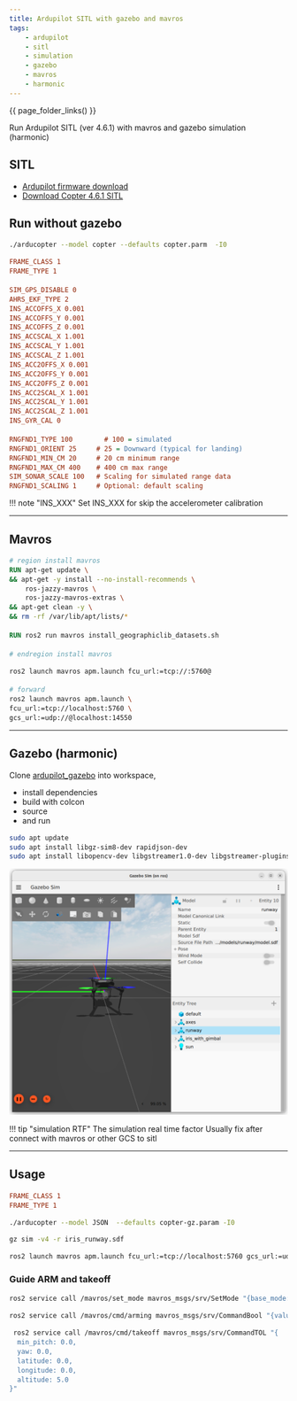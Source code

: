 ```yaml
---
title: Ardupilot SITL with gazebo and mavros
tags:
    - ardupilot
    - sitl
    - simulation
    - gazebo
    - mavros
    - harmonic
---
```

{{ page_folder_links() }}

Run Ardupilot SITL (ver 4.6.1) with mavros and gazebo simulation (harmonic)

## SITL
- [Ardupilot firmware download](https://firmware.ardupilot.org/)
- [Download Copter 4.6.1 SITL ](https://firmware.ardupilot.org/Copter/stable-4.6.1/SITL_x86_64_linux_gnu/arducopter)



## Run without gazebo 

```bash title="run sitl"
./arducopter --model copter --defaults copter.parm  -I0

```

```ini title="copter.param"
FRAME_CLASS 1
FRAME_TYPE 1

SIM_GPS_DISABLE 0
AHRS_EKF_TYPE 2
INS_ACCOFFS_X 0.001
INS_ACCOFFS_Y 0.001
INS_ACCOFFS_Z 0.001
INS_ACCSCAL_X 1.001
INS_ACCSCAL_Y 1.001
INS_ACCSCAL_Z 1.001
INS_ACC2OFFS_X 0.001
INS_ACC2OFFS_Y 0.001
INS_ACC2OFFS_Z 0.001
INS_ACC2SCAL_X 1.001
INS_ACC2SCAL_Y 1.001
INS_ACC2SCAL_Z 1.001
INS_GYR_CAL 0

RNGFND1_TYPE 100        # 100 = simulated
RNGFND1_ORIENT 25     # 25 = Downward (typical for landing)
RNGFND1_MIN_CM 20     # 20 cm minimum range
RNGFND1_MAX_CM 400    # 400 cm max range
SIM_SONAR_SCALE 100   # Scaling for simulated range data
RNGFND1_SCALING 1     # Optional: default scaling
```

!!! note "INS_XXX"
     Set INS_XXX for skip the accelerometer calibration 

---

## Mavros

```dockerfile title="mavros docker snippet"
# region install mavros
RUN apt-get update \
&& apt-get -y install --no-install-recommends \
    ros-jazzy-mavros \
    ros-jazzy-mavros-extras \
&& apt-get clean -y \
&& rm -rf /var/lib/apt/lists/*

RUN ros2 run mavros install_geographiclib_datasets.sh

# endregion install mavros
```

```bash
ros2 launch mavros apm.launch fcu_url:=tcp://:5760@

# forward
ros2 launch mavros apm.launch \
fcu_url:=tcp://localhost:5760 \
gcs_url:=udp://@localhost:14550
```

---

## Gazebo (harmonic)

Clone [ardupilot_gazebo](https://github.com/ArduPilot/ardupilot_gazebo) into workspace, 
- install dependencies 
- build with colcon
- source 
- and run 



```bash title="dependencies"
sudo apt update
sudo apt install libgz-sim8-dev rapidjson-dev
sudo apt install libopencv-dev libgstreamer1.0-dev libgstreamer-plugins-base1.0-dev gstreamer1.0-plugins-bad gstreamer1.0-libav gstreamer1.0-gl
```

![alt text](images/gazebo_harmonic.png)

!!! tip "simulation RTF"
    The simulation real time factor Usually fix after connect with mavros or other GCS to sitl
     

---

## Usage

```ini title="copter-gz.param"
FRAME_CLASS 1
FRAME_TYPE 1
```

```bash title="terminal 1"
./arducopter --model JSON  --defaults copter-gz.param -I0
```

```bash title="terminal 2"
gz sim -v4 -r iris_runway.sdf
```

```bash title="terminal 3"
ros2 launch mavros apm.launch fcu_url:=tcp://localhost:5760 gcs_url:=udp://@localhost:14550
```

### Guide ARM and takeoff

```bash title="set mode"
ros2 service call /mavros/set_mode mavros_msgs/srv/SetMode "{base_mode: 0, custom_mode: 'GUIDED'}"
```

```bash title="arm"
ros2 service call /mavros/cmd/arming mavros_msgs/srv/CommandBool "{value: True}"
```

```bash title="take off"
 ros2 service call /mavros/cmd/takeoff mavros_msgs/srv/CommandTOL "{
  min_pitch: 0.0,
  yaw: 0.0,
  latitude: 0.0,
  longitude: 0.0,
  altitude: 5.0
}"
```